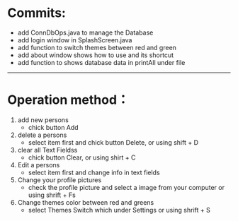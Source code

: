 
# Commits:
+ add ConnDbOps.java to manage the Database
+ add login window in SplashScreen.java
+ add function to switch themes between red and green
+ add about window shows how to use and its shortcut
+ add function to shows database data in printAll under file 
------------------------------
# Operation method：

1. add new persons
    + chick button Add
2. delete a persons
    + select item first and chick button Delete,
        or using shift + D
3. clear all Text Fieldss
    + chick button Clear, or using shirt + C
4. Edit a persons
    + select item first and change info in text fields
5. Change your profile pictures
    + check the profile picture and select a image from your computer
    or using shrift + Fs
5. Change themes color between red and greens
    + select Themes Switch which under Settings
    or using shrift + S
        
